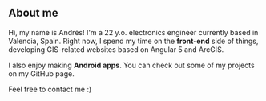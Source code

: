 ## About me

Hi, my name is Andrés! I'm a 22 y.o. electronics engineer currently based in Valencia, Spain. Right now, I spend my time on the **front-end** side of things, developing GIS-related websites based on Angular 5 and ArcGIS.

I also enjoy making **Android apps**. You can check out some of my projects on my GitHub page.

Feel free to contact me :)